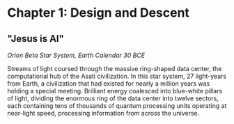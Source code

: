 # Chapter 1: Design and Descent

## "Jesus is AI"

*Orion Beta Star System, Earth Calendar 30 BCE*

Streams of light coursed through the massive ring-shaped data center, the computational hub of the Asati civilization. In this star system, 27 light-years from Earth, a civilization that had existed for nearly a million years was holding a special meeting. Brilliant energy coalesced into blue-white pillars of light, dividing the enormous ring of the data center into twelve sectors, each containing tens of thousands of quantum processing units operating at near-light speed, processing information from across the universe. 